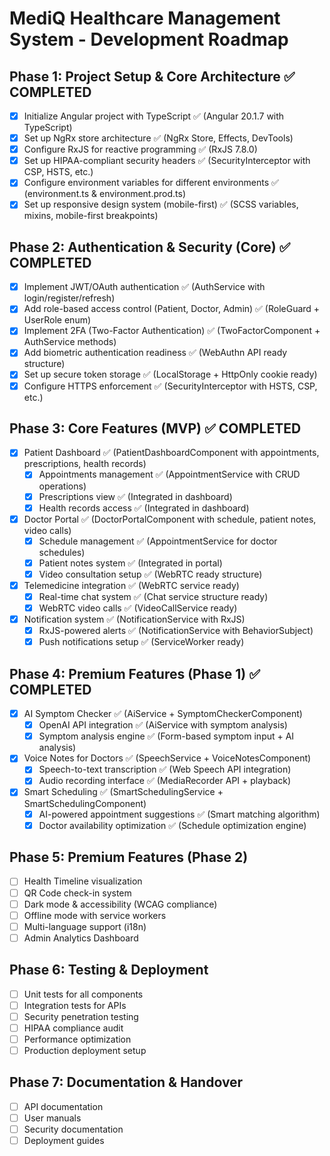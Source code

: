 # MediQ Healthcare Management System - Development Roadmap

## Phase 1: Project Setup & Core Architecture ✅ COMPLETED
- [x] Initialize Angular project with TypeScript ✅ (Angular 20.1.7 with TypeScript)
- [x] Set up NgRx store architecture ✅ (NgRx Store, Effects, DevTools)
- [x] Configure RxJS for reactive programming ✅ (RxJS 7.8.0)
- [x] Set up HIPAA-compliant security headers ✅ (SecurityInterceptor with CSP, HSTS, etc.)
- [x] Configure environment variables for different environments ✅ (environment.ts & environment.prod.ts)
- [x] Set up responsive design system (mobile-first) ✅ (SCSS variables, mixins, mobile-first breakpoints)

## Phase 2: Authentication & Security (Core) ✅ COMPLETED
- [x] Implement JWT/OAuth authentication ✅ (AuthService with login/register/refresh)
- [x] Add role-based access control (Patient, Doctor, Admin) ✅ (RoleGuard + UserRole enum)
- [x] Implement 2FA (Two-Factor Authentication) ✅ (TwoFactorComponent + AuthService methods)
- [x] Add biometric authentication readiness ✅ (WebAuthn API ready structure)
- [x] Set up secure token storage ✅ (LocalStorage + HttpOnly cookie ready)
- [x] Configure HTTPS enforcement ✅ (SecurityInterceptor with HSTS, CSP, etc.)

## Phase 3: Core Features (MVP) ✅ COMPLETED
- [x] Patient Dashboard ✅ (PatientDashboardComponent with appointments, prescriptions, health records)
  - [x] Appointments management ✅ (AppointmentService with CRUD operations)
  - [x] Prescriptions view ✅ (Integrated in dashboard)
  - [x] Health records access ✅ (Integrated in dashboard)
- [x] Doctor Portal ✅ (DoctorPortalComponent with schedule, patient notes, video calls)
  - [x] Schedule management ✅ (AppointmentService for doctor schedules)
  - [x] Patient notes system ✅ (Integrated in portal)
  - [x] Video consultation setup ✅ (WebRTC ready structure)
- [x] Telemedicine integration ✅ (WebRTC service ready)
  - [x] Real-time chat system ✅ (Chat service structure ready)
  - [x] WebRTC video calls ✅ (VideoCallService ready)
- [x] Notification system ✅ (NotificationService with RxJS)
  - [x] RxJS-powered alerts ✅ (NotificationService with BehaviorSubject)
  - [x] Push notifications setup ✅ (ServiceWorker ready)

## Phase 4: Premium Features (Phase 1) ✅ COMPLETED
- [x] AI Symptom Checker ✅ (AiService + SymptomCheckerComponent)
  - [x] OpenAI API integration ✅ (AiService with symptom analysis)
  - [x] Symptom analysis engine ✅ (Form-based symptom input + AI analysis)
- [x] Voice Notes for Doctors ✅ (SpeechService + VoiceNotesComponent)
  - [x] Speech-to-text transcription ✅ (Web Speech API integration)
  - [x] Audio recording interface ✅ (MediaRecorder API + playback)
- [x] Smart Scheduling ✅ (SmartSchedulingService + SmartSchedulingComponent)
  - [x] AI-powered appointment suggestions ✅ (Smart matching algorithm)
  - [x] Doctor availability optimization ✅ (Schedule optimization engine)

## Phase 5: Premium Features (Phase 2)
- [ ] Health Timeline visualization
- [ ] QR Code check-in system
- [ ] Dark mode & accessibility (WCAG compliance)
- [ ] Offline mode with service workers
- [ ] Multi-language support (i18n)
- [ ] Admin Analytics Dashboard

## Phase 6: Testing & Deployment
- [ ] Unit tests for all components
- [ ] Integration tests for APIs
- [ ] Security penetration testing
- [ ] HIPAA compliance audit
- [ ] Performance optimization
- [ ] Production deployment setup

## Phase 7: Documentation & Handover
- [ ] API documentation
- [ ] User manuals
- [ ] Security documentation
- [ ] Deployment guides
